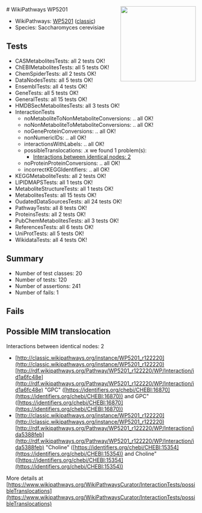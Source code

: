 <img style="float: right; width: 200px" src="https://upload.wikimedia.org/wikipedia/commons/thumb/8/83/Wplogo_with_text_500.png/640px-Wplogo_with_text_500.png" />
# WikiPathways WP5201

* WikiPathways: [WP5201](https://wikipathways.org/pathways/WP5201) ([classic](https://classic.wikipathways.org/instance/WP5201))
* Species: Saccharomyces cerevisiae
## Tests
* CASMetabolitesTests: all 2 tests OK!
* ChEBIMetabolitesTests: all 5 tests OK!
* ChemSpiderTests: all 2 tests OK!
* DataNodesTests: all 5 tests OK!
* EnsemblTests: all 4 tests OK!
* GeneTests: all 5 tests OK!
* GeneralTests: all 15 tests OK!
* HMDBSecMetabolitesTests: all 3 tests OK!
* InteractionTests
    * noMetaboliteToNonMetaboliteConversions: .. all OK!
    * noNonMetaboliteToMetaboliteConversions: .. all OK!
    * noGeneProteinConversions: .. all OK!
    * nonNumericIDs: .. all OK!
    * interactionsWithLabels: .. all OK!
    * possibleTranslocations: .x we found 1 problem(s):
        * [Interactions between identical nodes: 2](#1c118207)
    * noProteinProteinConversions: .. all OK!
    * incorrectKEGGIdentifiers: .. all OK!
* KEGGMetaboliteTests: all 2 tests OK!
* LIPIDMAPSTests: all 1 tests OK!
* MetaboliteStructureTests: all 1 tests OK!
* MetabolitesTests: all 15 tests OK!
* OudatedDataSourcesTests: all 24 tests OK!
* PathwayTests: all 8 tests OK!
* ProteinsTests: all 2 tests OK!
* PubChemMetabolitesTests: all 3 tests OK!
* ReferencesTests: all 6 tests OK!
* UniProtTests: all 5 tests OK!
* WikidataTests: all 4 tests OK!


## Summary

* Number of test classes: 20
* Number of tests: 120
* Number of assertions: 241
* Number of fails: 1

## Fails

<a name="1c118207" />

## Possible MIM translocation

Interactions between identical nodes: 2

* [http://classic.wikipathways.org/instance/WP5201_r122220](http://classic.wikipathways.org/instance/WP5201_r122220) [http://rdf.wikipathways.org/Pathway/WP5201_r122220/WP/Interaction/id1a6fc48e](http://rdf.wikipathways.org/Pathway/WP5201_r122220/WP/Interaction/id1a6fc48e) "GPC" ([https://identifiers.org/chebi/CHEBI:16870](https://identifiers.org/chebi/CHEBI:16870)) and 
GPC" ([https://identifiers.org/chebi/CHEBI:16870](https://identifiers.org/chebi/CHEBI:16870))
* [http://classic.wikipathways.org/instance/WP5201_r122220](http://classic.wikipathways.org/instance/WP5201_r122220) [http://rdf.wikipathways.org/Pathway/WP5201_r122220/WP/Interaction/ida5388feb](http://rdf.wikipathways.org/Pathway/WP5201_r122220/WP/Interaction/ida5388feb) "Choline" ([https://identifiers.org/chebi/CHEBI:15354](https://identifiers.org/chebi/CHEBI:15354)) and 
Choline" ([https://identifiers.org/chebi/CHEBI:15354](https://identifiers.org/chebi/CHEBI:15354))


More details at [https://www.wikipathways.org/WikiPathwaysCurator/InteractionTests/possibleTranslocations](https://www.wikipathways.org/WikiPathwaysCurator/InteractionTests/possibleTranslocations)

